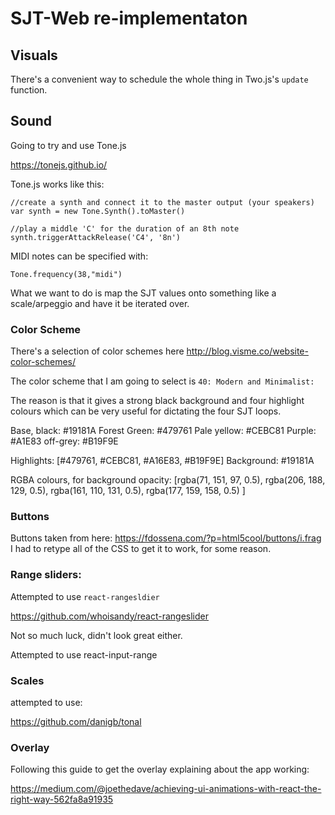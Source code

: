 # SJT-Web re-implementaton

## Visuals

There's a convenient way to schedule the whole thing in Two.js's `update` function.

## Sound

Going to try and use Tone.js

https://tonejs.github.io/

Tone.js works like this:

```
//create a synth and connect it to the master output (your speakers)
var synth = new Tone.Synth().toMaster()

//play a middle 'C' for the duration of an 8th note
synth.triggerAttackRelease('C4', '8n')
```

MIDI notes can be specified with:

```
Tone.frequency(38,"midi")
```

What we want to do is map the SJT values onto something like a scale/arpeggio and have it be iterated over.

### Color Scheme

There's a selection of color schemes here http://blog.visme.co/website-color-schemes/

The color scheme that I am going to select is `40: Modern and Minimalist:`

The reason is that it gives a strong black background and four highlight colours which can be very useful for dictating the four SJT loops.

Base, black: #19181A
Forest Green: #479761
Pale yellow: #CEBC81
Purple: #A1E83
off-grey: #B19F9E


Highlights:
[#479761, #CEBC81, #A16E83, #B19F9E]
Background:
#19181A

RGBA colours, for background opacity:
[rgba(71, 151, 97, 0.5), rgba(206, 188, 129, 0.5), rgba(161, 110, 131, 0.5), rgba(177, 159, 158, 0.5) ]

### Buttons

Buttons taken from here: https://fdossena.com/?p=html5cool/buttons/i.frag
I had to retype all of the CSS to get it to work, for some reason.

### Range sliders:

Attempted to use `react-rangesldier`

https://github.com/whoisandy/react-rangeslider

Not so much luck, didn't look great either.

Attempted to use react-input-range

### Scales

attempted to use:

https://github.com/danigb/tonal

### Overlay

Following this guide to get the overlay explaining about the app working:

https://medium.com/@joethedave/achieving-ui-animations-with-react-the-right-way-562fa8a91935
